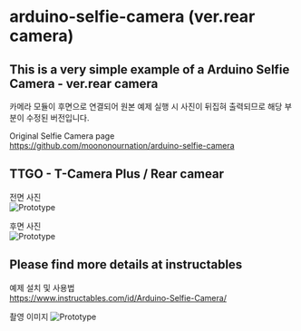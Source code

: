 # arduino-selfie-camera (ver.rear camera)  

## This is a very simple example of a Arduino Selfie Camera - ver.rear camera  

카메라 모듈이 후면으로 연결되어 원본 예제 실행 시 사진이 뒤집혀 출력되므로 해당 부분이 수정된 버전입니다.  

Original Selfie Camera page  
https://github.com/moononournation/arduino-selfie-camera  

## TTGO - T-Camera Plus / Rear camear  

전면 사진  
![Prototype](https://github.com/eleparts/arduino-selfie-camera-rear-ver/img/TTGO-T-Camera-Plus-front.jpg)  

후면 사진  
![Prototype](https://github.com/eleparts/arduino-selfie-camera-rear-ver/img/TTGO-T-Camera-Plus-back.jpg)  

## Please find more details at instructables  

예제 설치 및 사용법  
https://www.instructables.com/id/Arduino-Selfie-Camera/


촬영 이미지
![Prototype](https://github.com/eleparts/arduino-selfie-camera-rear-ver/img/snap-rear-camera.jpg)  
